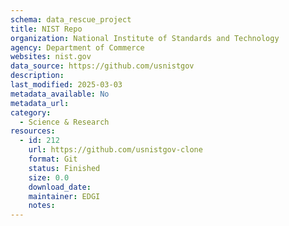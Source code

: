```yaml
---
schema: data_rescue_project 
title: NIST Repo
organization: National Institute of Standards and Technology
agency: Department of Commerce
websites: nist.gov
data_source: https://github.com/usnistgov
description: 
last_modified: 2025-03-03
metadata_available: No
metadata_url: 
category:
  - Science & Research 
resources:
  - id: 212
    url: https://github.com/usnistgov-clone
    format: Git
    status: Finished
    size: 0.0
    download_date: 
    maintainer: EDGI
    notes: 
---
```

